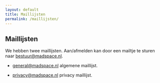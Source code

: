 ```yaml
---
layout: default
title: Maillijsten
permalink: /maillijsten/
---
```


## Maillijsten

We hebben twee maillijsten. Aan/afmelden kan door een mailtje te sturen naar [bestuur@madspace.nl](mailto:bestuur@madspace.nl).

- [general@madspace.nl](mailto:general@madspace.nl) algemene maillijst.

- [privacy@madspace.nl](mailto:privacy@madspace.nl) privacy maillijst.

